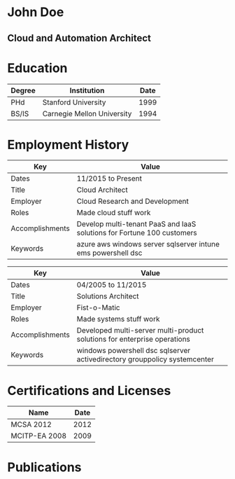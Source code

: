 # John Doe
## Cloud and Automation Architect

# Education

| Degree | Institution | Date |
|--------|-------------|------|
| PHd | Stanford University | 1999 |
| BS/IS | Carnegie Mellon University | 1994 |

# Employment History

| Key | Value |
|-----|-------|
| Dates | 11/2015 to Present |
| Title | Cloud Architect |
| Employer | Cloud Research and Development |
| Roles | Made cloud stuff work |
| Accomplishments | Develop multi-tenant PaaS and IaaS solutions for Fortune 100 customers |
| Keywords | azure aws windows server sqlserver intune ems powershell dsc |

| Key | Value |
|-----|-------|
| Dates | 04/2005 to 11/2015 |
| Title | Solutions Architect |
| Employer | Fist-o-Matic |
| Roles | Made systems stuff work |
| Accomplishments | Developed multi-server multi-product solutions for enterprise operations |
| Keywords | windows powershell dsc sqlserver activedirectory grouppolicy systemcenter |

# Certifications and Licenses

| Name | Date |
|------|------|
| MCSA 2012 | 2012 |
| MCITP-EA 2008 | 2009 |

# Publications

